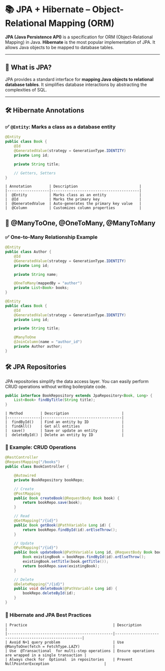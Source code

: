 # 📚 JPA + Hibernate – Object-Relational Mapping (ORM)

**JPA (Java Persistence API)** is a specification for ORM (Object-Relational Mapping) in Java. **Hibernate** is the most popular implementation of JPA. It allows Java objects to be mapped to database tables.

---

## 🧠 What is JPA?

JPA provides a standard interface for **mapping Java objects to relational database tables**. It simplifies database interactions by abstracting the complexities of SQL.

---

## 🛠 Hibernate Annotations

### ✅ `@Entity`: Marks a class as a database entity
```java
@Entity
public class Book {
    @Id
    @GeneratedValue(strategy = GenerationType.IDENTITY)
    private Long id;

    private String title;

    // Getters, Setters
}
```
```text
| Annotation        | Description                            |
|-------------------|----------------------------------------|
|  @Entity          | Marks class as an entity               |
|  @Id              | Marks the primary key                  |
|  @GeneratedValue  | Auto-generates the primary key value   |
|  @Column          | Customizes column properties           |
```

## 🔄 @ManyToOne, @OneToMany, @ManyToMany

### ✅ One-to-Many Relationship Example
```java
@Entity
public class Author {
    @Id
    @GeneratedValue(strategy = GenerationType.IDENTITY)
    private Long id;

    private String name;

    @OneToMany(mappedBy = "author")
    private List<Book> books;
}

@Entity
public class Book {
    @Id
    @GeneratedValue(strategy = GenerationType.IDENTITY)
    private Long id;

    private String title;

    @ManyToOne
    @JoinColumn(name = "author_id")
    private Author author;
}
```
## 🛠 JPA Repositories

JPA repositories simplify the data access layer. You can easily perform CRUD operations without writing boilerplate code.
```java
public interface BookRepository extends JpaRepository<Book, Long> {
    List<Book> findByTitle(String title);
}
```
```text 
| Method        | Description                        |
|---------------|------------------------------------|
|  findById()   | Find an entity by ID               |
|  findAll()    | Get all entities                   |
|  save()       | Save or update an entity           |
|  deleteById() | Delete an entity by ID             |

```
### 🧪 Example: CRUD Operations

```java
@RestController
@RequestMapping("/books")
public class BookController {

    @Autowired
    private BookRepository bookRepo;

    // Create
    @PostMapping
    public Book createBook(@RequestBody Book book) {
        return bookRepo.save(book);
    }

    // Read
    @GetMapping("/{id}")
    public Book getBook(@PathVariable Long id) {
        return bookRepo.findById(id).orElseThrow();
    }

    // Update
    @PutMapping("/{id}")
    public Book updateBook(@PathVariable Long id, @RequestBody Book book) {
        Book existingBook = bookRepo.findById(id).orElseThrow();
        existingBook.setTitle(book.getTitle());
        return bookRepo.save(existingBook);
    }

    // Delete
    @DeleteMapping("/{id}")
    public void deleteBook(@PathVariable Long id) {
        bookRepo.deleteById(id);
    }
}
```
### 📝 Hibernate and JPA Best Practices
```text
| Practice                                       | Description                                           |
|------------------------------------------------|-------------------------------------------------------|
| Avoid N+1 query problem                        | Use  @ManyToOne(fetch = FetchType.LAZY)               |
| Use  @Transactional  for multi-step operations | Ensure operations are wrapped in a single transaction |
| Always check for  Optional  in repositories    | Prevent  NullPointerException                         |
```

